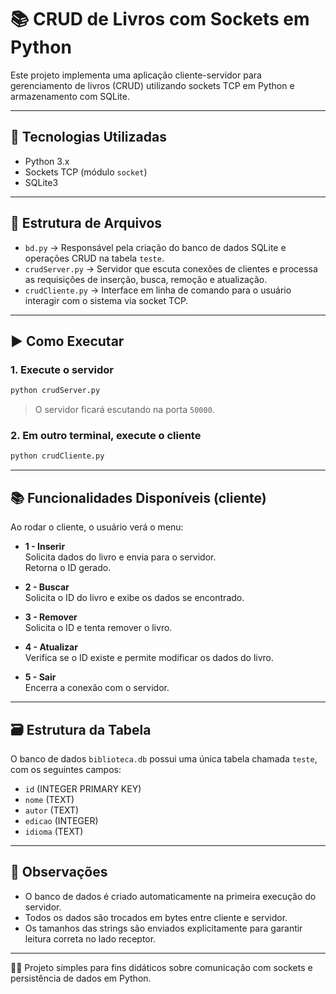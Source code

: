 # 📚 CRUD de Livros com Sockets em Python

Este projeto implementa uma aplicação cliente-servidor para gerenciamento de livros (CRUD) utilizando sockets TCP em Python e armazenamento com SQLite.

---

## 🚀 Tecnologias Utilizadas

- Python 3.x  
- Sockets TCP (módulo `socket`)
- SQLite3

---

## 📁 Estrutura de Arquivos

- `bd.py` → Responsável pela criação do banco de dados SQLite e operações CRUD na tabela `teste`.
- `crudServer.py` → Servidor que escuta conexões de clientes e processa as requisições de inserção, busca, remoção e atualização.
- `crudCliente.py` → Interface em linha de comando para o usuário interagir com o sistema via socket TCP.

---

## ▶️ Como Executar

### 1. Execute o servidor

```bash
python crudServer.py
```

> O servidor ficará escutando na porta `50000`.

### 2. Em outro terminal, execute o cliente

```bash
python crudCliente.py
```

---

## 📚 Funcionalidades Disponíveis (cliente)

Ao rodar o cliente, o usuário verá o menu:

- **1 - Inserir**  
  Solicita dados do livro e envia para o servidor.  
  Retorna o ID gerado.

- **2 - Buscar**  
  Solicita o ID do livro e exibe os dados se encontrado.

- **3 - Remover**  
  Solicita o ID e tenta remover o livro.

- **4 - Atualizar**  
  Verifica se o ID existe e permite modificar os dados do livro.

- **5 - Sair**  
  Encerra a conexão com o servidor.

---

## 🗃 Estrutura da Tabela

O banco de dados `biblioteca.db` possui uma única tabela chamada `teste`, com os seguintes campos:

- `id` (INTEGER PRIMARY KEY)
- `nome` (TEXT)
- `autor` (TEXT)
- `edicao` (INTEGER)
- `idioma` (TEXT)

---

## 📌 Observações

- O banco de dados é criado automaticamente na primeira execução do servidor.
- Todos os dados são trocados em bytes entre cliente e servidor.
- Os tamanhos das strings são enviados explicitamente para garantir leitura correta no lado receptor.

---

👨‍💻 Projeto simples para fins didáticos sobre comunicação com sockets e persistência de dados em Python.
